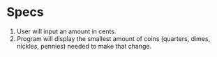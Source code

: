 # Specs
1. User will input an amount in cents.
2. Program will display the smallest amount of coins (quarters, dimes, nickles, pennies) needed to make that change.